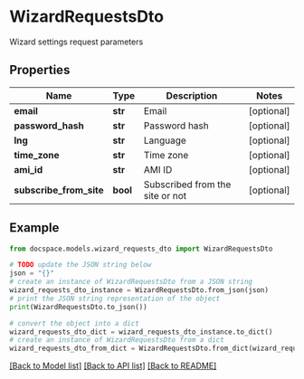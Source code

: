 # WizardRequestsDto

Wizard settings request parameters

## Properties

Name | Type | Description | Notes
------------ | ------------- | ------------- | -------------
**email** | **str** | Email | [optional] 
**password_hash** | **str** | Password hash | [optional] 
**lng** | **str** | Language | [optional] 
**time_zone** | **str** | Time zone | [optional] 
**ami_id** | **str** | AMI ID | [optional] 
**subscribe_from_site** | **bool** | Subscribed from the site or not | [optional] 

## Example

```python
from docspace.models.wizard_requests_dto import WizardRequestsDto

# TODO update the JSON string below
json = "{}"
# create an instance of WizardRequestsDto from a JSON string
wizard_requests_dto_instance = WizardRequestsDto.from_json(json)
# print the JSON string representation of the object
print(WizardRequestsDto.to_json())

# convert the object into a dict
wizard_requests_dto_dict = wizard_requests_dto_instance.to_dict()
# create an instance of WizardRequestsDto from a dict
wizard_requests_dto_from_dict = WizardRequestsDto.from_dict(wizard_requests_dto_dict)
```
[[Back to Model list]](../README.md#documentation-for-models) [[Back to API list]](../README.md#documentation-for-api-endpoints) [[Back to README]](../README.md)


